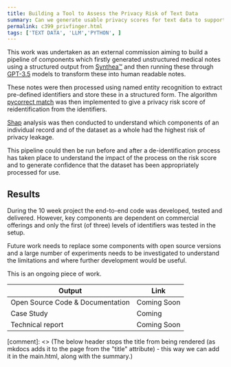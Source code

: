 ```yaml
---
title: Building a Tool to Assess the Privacy Risk of Text Data
summary: Can we generate usable privacy scores for text data to support understanding of privacy concerns and the anonymisation process
permalink: c399_privfinger.html
tags: ['TEXT DATA', 'LLM','PYTHON', ]
---
```


This work was undertaken as an external commission aiming to build a pipeline of components which firstly generated unstructured medical notes using a structured output from [Synthea:tm:](https://github.com/synthetichealth/synthea) and then running these through [GPT-3.5](https://platform.openai.com/docs/models/gpt-3-5) models to transform these into human readable notes.

These notes were then processed using named entity recognition to extract pre-defined identifiers and store these in a structured form.  The algorithm [pycorrect match](https://github.com/computationalprivacy/pycorrectmatch) was then implemented to give a privacy risk score of reidentification from the identifiers.

[Shap](https://github.com/slundberg/shap) analysis was then conducted to understand which components of an individual record and of the dataset as a whole had the highest risk of privacy leakage.

This pipeline could then be run before and after a de-identification process has taken place to understand the impact of the process on the risk score and to generate confidence that the dataset has been appropriately processed for use.

## Results

During the 10 week project the end-to-end code was developed, tested and delivered.  However, key components are dependent on commercial offerings and only the first (of three) levels of identifiers was tested in the setup.

Future work needs to replace some components with open source versions and a large number of experiments needs to be investigated to understand the limitations and where further development would be useful.

This is an ongoing piece of work.

| Output | Link |
| ---- | ---- |
| Open Source Code & Documentation | Coming Soon |
| Case Study | Coming |
| Technical report | Coming Soon |

[comment]: <> (The below header stops the title from being rendered (as mkdocs adds it to the page from the "title" attribute) - this way we can add it in the main.html, along with the summary.)
#
